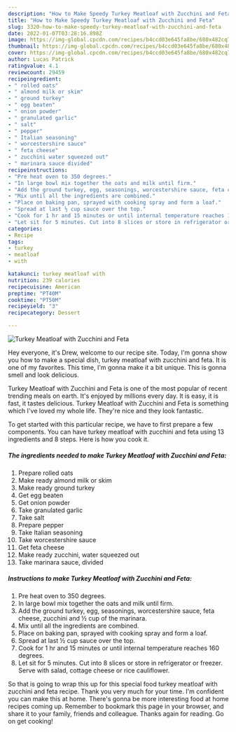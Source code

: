 ```yaml
---
description: "How to Make Speedy Turkey Meatloaf with Zucchini and Feta"
title: "How to Make Speedy Turkey Meatloaf with Zucchini and Feta"
slug: 3320-how-to-make-speedy-turkey-meatloaf-with-zucchini-and-feta
date: 2022-01-07T03:28:16.898Z
image: https://img-global.cpcdn.com/recipes/b4ccd03e645fa8be/680x482cq70/turkey-meatloaf-with-zucchini-and-feta-recipe-main-photo.jpg
thumbnail: https://img-global.cpcdn.com/recipes/b4ccd03e645fa8be/680x482cq70/turkey-meatloaf-with-zucchini-and-feta-recipe-main-photo.jpg
cover: https://img-global.cpcdn.com/recipes/b4ccd03e645fa8be/680x482cq70/turkey-meatloaf-with-zucchini-and-feta-recipe-main-photo.jpg
author: Lucas Patrick
ratingvalue: 4.1
reviewcount: 29459
recipeingredient:
- " rolled oats"
- " almond milk or skim"
- " ground turkey"
- " egg beaten"
- " onion powder"
- " granulated garlic"
- " salt"
- " pepper"
- " Italian seasoning"
- " worcestershire sauce"
- " feta cheese"
- " zucchini water squeezed out"
- " marinara sauce divided"
recipeinstructions:
- "Pre heat oven to 350 degrees."
- "In large bowl mix together the oats and milk until firm."
- "Add the ground turkey, egg, seasonings, worcestershire sauce, feta cheese, zucchini and ½ cup of the marinara."
- "Mix until all the ingredients are combined."
- "Place on baking pan, sprayed with cooking spray and form a loaf."
- "Spread at last ½ cup sauce over the top."
- "Cook for 1 hr and 15 minutes or until internal temperature reaches 160 degrees."
- "Let sit for 5 minutes. Cut into 8 slices or store in refrigerator or freezer. Serve with salad, cottage cheese or rice cauliflower."
categories:
- Recipe
tags:
- turkey
- meatloaf
- with

katakunci: turkey meatloaf with 
nutrition: 239 calories
recipecuisine: American
preptime: "PT40M"
cooktime: "PT50M"
recipeyield: "3"
recipecategory: Dessert

---
```



![Turkey Meatloaf with Zucchini and Feta](https://img-global.cpcdn.com/recipes/b4ccd03e645fa8be/680x482cq70/turkey-meatloaf-with-zucchini-and-feta-recipe-main-photo.jpg)

Hey everyone, it's Drew, welcome to our recipe site. Today, I'm gonna show you how to make a special dish, turkey meatloaf with zucchini and feta. It is one of my favorites. This time, I'm gonna make it a bit unique. This is gonna smell and look delicious.

Turkey Meatloaf with Zucchini and Feta is one of the most popular of recent trending meals on earth. It's enjoyed by millions every day. It is easy, it is fast, it tastes delicious. Turkey Meatloaf with Zucchini and Feta is something which I've loved my whole life. They're nice and they look fantastic.




To get started with this particular recipe, we have to first prepare a few components. You can have turkey meatloaf with zucchini and feta using 13 ingredients and 8 steps. Here is how you cook it.

<!--inarticleads1-->

##### The ingredients needed to make Turkey Meatloaf with Zucchini and Feta:

1. Prepare  rolled oats
1. Make ready  almond milk or skim
1. Make ready  ground turkey
1. Get  egg beaten
1. Get  onion powder
1. Take  granulated garlic
1. Take  salt
1. Prepare  pepper
1. Take  Italian seasoning
1. Take  worcestershire sauce
1. Get  feta cheese
1. Make ready  zucchini, water squeezed out
1. Take  marinara sauce, divided




<!--inarticleads2-->

##### Instructions to make Turkey Meatloaf with Zucchini and Feta:

1. Pre heat oven to 350 degrees.
1. In large bowl mix together the oats and milk until firm.
1. Add the ground turkey, egg, seasonings, worcestershire sauce, feta cheese, zucchini and ½ cup of the marinara.
1. Mix until all the ingredients are combined.
1. Place on baking pan, sprayed with cooking spray and form a loaf.
1. Spread at last ½ cup sauce over the top.
1. Cook for 1 hr and 15 minutes or until internal temperature reaches 160 degrees.
1. Let sit for 5 minutes. Cut into 8 slices or store in refrigerator or freezer. Serve with salad, cottage cheese or rice cauliflower.




So that is going to wrap this up for this special food turkey meatloaf with zucchini and feta recipe. Thank you very much for your time. I'm confident you can make this at home. There's gonna be more interesting food at home recipes coming up. Remember to bookmark this page in your browser, and share it to your family, friends and colleague. Thanks again for reading. Go on get cooking!
